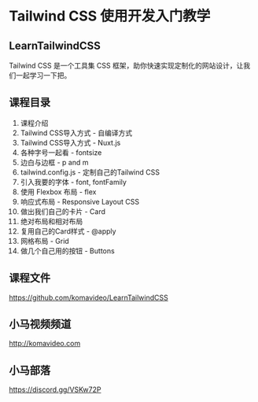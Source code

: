 Tailwind CSS 使用开发入门教学
===========================

## LearnTailwindCSS

Tailwind CSS 是一个工具集 CSS 框架，助你快速实现定制化的网站设计，让我们一起学习一下把。

## 课程目录

01. 课程介绍
02. Tailwind CSS导入方式 - 自编译方式
03. Tailwind CSS导入方式 - Nuxt.js
04. 各种字号一起看 - fontsize
05. 边白与边框 - p and m
06. tailwind.config.js - 定制自己的Tailwind CSS
07. 引入我要的字体 - font, fontFamily
08. 使用 Flexbox 布局 - flex
09. 响应式布局 - Responsive Layout CSS
10. 做出我们自己的卡片 - Card
11. 绝对布局和相对布局
12. 复用自己的Card样式 - @apply
13. 网格布局 - Grid
14. 做几个自己用的按钮 - Buttons

## 课程文件

https://github.com/komavideo/LearnTailwindCSS

## 小马视频频道

http://komavideo.com

## 小马部落

https://discord.gg/VSKw72P
